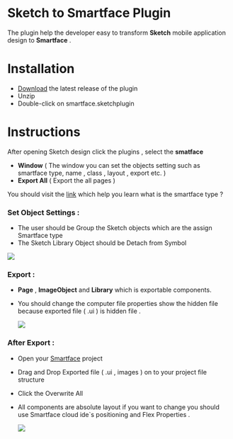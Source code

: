 # Sketch to Smartface Plugin

The plugin help the developer easy to transform **Sketch** mobile application design to  **Smartface** .   


# Installation
- <a href="https://github.com/smartface/sketch-export-tool/raw/master/smartface.sketchplugin.zip" target="blank">Download</a> the latest release of the plugin
-   Unzip
-   Double-click on smartface.sketchplugin
# Instructions

After opening Sketch design click the plugins , select the **smatface**

 - **Window** ( The window you can set the objects setting such as smartface type, name , class , layout , export etc.  )
 - **Export All** ( Export the all pages )

You should visit the [link](http://ref.smartface.io) which help you learn what is the smartface type ?
### Set Object Settings :

- The user should be Group the Sketch objects which are the assign Smartface type 
- The Sketch Library Object should be Detach from Symbol 

 ![  ](https://github.com/smartface/sketch-export-tool/blob/master/gifs/setObject.gif)
### Export : 

- **Page** , **ImageObject** and **Library** which is exportable components.
- You should change the computer file properties show the hidden file because exported file ( .ui ) is hidden file .
 
  ![  ](https://github.com/smartface/sketch-export-tool/blob/master/gifs/export.gif)

### After Export :
- Open your [Smartface](https://cloud.smartface.io/) project 
- Drag and Drop Exported file ( .ui , images ) on to your project file structure 
- Click the Overwrite All  
- All components are absolute layout if you want to change you should use Smartface cloud ide`s positioning and Flex Properties .
 
  ![  ](https://github.com/smartface/sketch-export-tool/blob/master/gifs/afterExport.gif)
